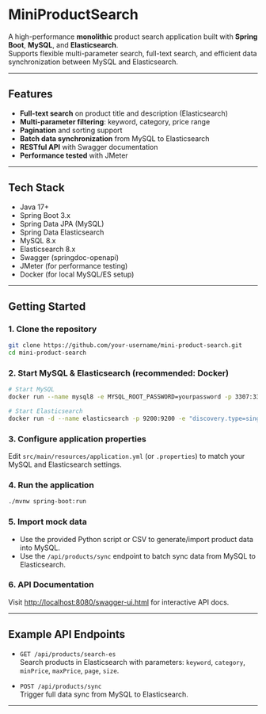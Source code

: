 # MiniProductSearch

A high-performance **monolithic** product search application built with **Spring Boot**, **MySQL**, and **Elasticsearch**.  
Supports flexible multi-parameter search, full-text search, and efficient data synchronization between MySQL and Elasticsearch.

---

## Features

- **Full-text search** on product title and description (Elasticsearch)
- **Multi-parameter filtering**: keyword, category, price range
- **Pagination** and sorting support
- **Batch data synchronization** from MySQL to Elasticsearch
- **RESTful API** with Swagger documentation
- **Performance tested** with JMeter

---

## Tech Stack

- Java 17+
- Spring Boot 3.x
- Spring Data JPA (MySQL)
- Spring Data Elasticsearch
- MySQL 8.x
- Elasticsearch 8.x
- Swagger (springdoc-openapi)
- JMeter (for performance testing)
- Docker (for local MySQL/ES setup)

---

## Getting Started

### 1. Clone the repository

```bash
git clone https://github.com/your-username/mini-product-search.git
cd mini-product-search
```

### 2. Start MySQL & Elasticsearch (recommended: Docker)

```bash
# Start MySQL
docker run --name mysql8 -e MYSQL_ROOT_PASSWORD=yourpassword -p 3307:3306 -d mysql:8.0

# Start Elasticsearch
docker run -d --name elasticsearch -p 9200:9200 -e "discovery.type=single-node" elasticsearch:8.11.1
```

### 3. Configure application properties

Edit `src/main/resources/application.yml` (or `.properties`) to match your MySQL and Elasticsearch settings.

### 4. Run the application

```bash
./mvnw spring-boot:run
```

### 5. Import mock data

- Use the provided Python script or CSV to generate/import product data into MySQL.
- Use the `/api/products/sync` endpoint to batch sync data from MySQL to Elasticsearch.

### 6. API Documentation

Visit [http://localhost:8080/swagger-ui.html](http://localhost:8080/swagger-ui.html) for interactive API docs.

---

## Example API Endpoints

- `GET /api/products/search-es`  
  Search products in Elasticsearch with parameters: `keyword`, `category`, `minPrice`, `maxPrice`, `page`, `size`.

- `POST /api/products/sync`  
  Trigger full data sync from MySQL to Elasticsearch.

---



